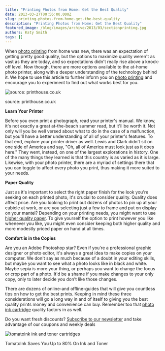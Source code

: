 ```yaml
---
title: "Printing Photos from Home: Get the Best Quality"
date: 2013-03-27T00:56:00.000Z
slug: printing-photos-from-home-get-the-best-quality
description: "Printing Photos from Home: Get the Best Quality"
featured_image: /blog/images/archive/2013/03/sectionprinting.jpg
authors: Katy Smith
tags: []
---
```


When [photo printing](https://www.tomatoink.com/paper) from home was new, there was an expectation of getting pretty good quality, but the options to maximize quality weren't as vast as they are today, and so expectations didn't really rise above a knock-off level. Now though, there are more options available to the at-home photo printer, along with a deeper understanding of the technology behind it. We hope to use this article to further inform you on [photo printing](https://www.tomatoink.com/paper) and encourage you to experiment to find out what works best for you.

![source: printhouse.co.uk](/blog/images/archive/2013/03/sectionprinting.jpg)

source: printhouse.co.uk

**Learn Your Printer**

Before you even print a photograph, read your printer's manual. We know, it's not exactly a great at-the-beach summer read, but it'll be worth it. Not only will you be well versed about what to do in the case of a malfunction, but you'll have a better understanding of all of your printer's features. To that end, explore your printer driver as well. Lewis and Clark didn't sit on one side of America and say, "Oh, all of America must look just as it does here." They went, instead, on one of the largest explorations in history. One of the many things they learned is that this country is as varied as it is large. Likewise, with your photo printer, there are a myriad of settings there that you can toggle to affect every photo you print, thus making it more suited to your needs.

**Paper Quality**

Just as it's important to select the right paper finish for the look you're seeking on each printed photo, it's crucial to consider quality. Quality does affect price. Are you looking to print out dozens of photos to pin up at your cubicle at work, or are you selecting just a few to frame and put on display on your mantel? Depending on your printing needs, you might want to use [higher quality paper](https://www.tomatoink.com/paper). To give yourself the option to print however you like whenever you like, you might even consider keeping both higher quality and more modestly priced paper on hand at all times.

**Comfort is in the Copies**

Are you an Adobe Photoshop star? Even if you're a professional graphic designer or photo editor, it's always a great idea to make copies on your computer. We don't say as much because of a doubt in your editing skills, but maybe you want to see what a photo looks like in black and white. Maybe sepia is more your thing, or perhaps you want to change the focus or crop part of a photo. It'd be a shame if you make changes to your only copy, only to later decide you don't like those changes.

There are dozens of online-and offline-guides that will give you countless tips on how to get the best prints. Keeping in mind these three considerations will go a long way in and of itself to giving you the best quality prints money and convenience can buy. Remember too that [photo ink cartridge](https://www.tomatoink.com/nsearch/?q=photo+ink+cartridge&Submit=Search) quality factors in as well.

Do you want fresh discounts? [Subscribe to our newsletter](https://www.tomatoink.com/welcome/subscribe) and take advantage of our coupons and weekly deals

![tomatoink ink and toner cartridges](/blog/images/archive/2013/07/generic-man_01-1-632x234.png)

TomatoInk Saves You Up to 80% On Ink and Toner